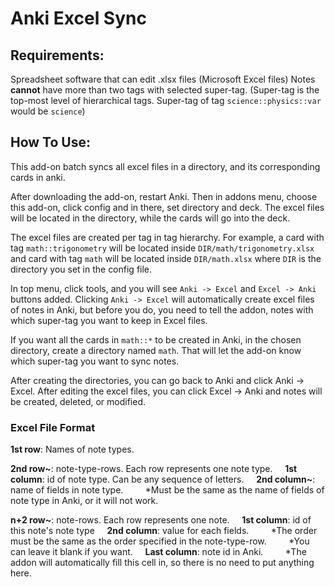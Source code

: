 # Anki Excel Sync

## Requirements:
Spreadsheet software that can edit .xlsx files (Microsoft Excel files)
Notes **cannot** have more than two tags with selected super-tag. (Super-tag is the top-most level of hierarchical tags. Super-tag of tag `science::physics::var` would be `science`)

## How To Use:
This add-on batch syncs all excel files in a directory, and its corresponding cards in anki.

After downloading the add-on, restart Anki. Then in addons menu, choose this add-on, click config and in there, set directory and deck. The excel files will be located in the directory, while the cards will go into the deck.

The excel files are created per tag in tag hierarchy. For example, a card with tag `math::trigonometry` will be located inside `DIR/math/trigonometry.xlsx` and card with tag `math` will be located inside `DIR/math.xlsx` where `DIR` is the directory you set in the config file.

In top menu, click tools, and you will see `Anki -> Excel` and `Excel -> Anki` buttons added.
Clicking `Anki -> Excel` will automatically create excel files of notes in Anki, but before you do, you need to tell the addon, notes with which super-tag you want to keep in Excel files.

If you want all the cards in `math::*` to be created in Anki, in the chosen directory, create a directory named `math`. That will let the add-on know which super-tag you want to sync notes.

After creating the directories, you can go back to Anki and click Anki -> Excel. After editing the excel files, you can click Excel -> Anki and notes will be created, deleted, or modified.

### Excel File Format
**1st row**: Names of note types.

**2nd row~**: note-type-rows. Each row represents one note type.
&nbsp; &nbsp; **1st column**: id of note type. Can be any sequence of letters.
&nbsp; &nbsp; **2nd column~**: name of fields in note type. 
&nbsp; &nbsp; &nbsp; &nbsp; *Must be the same as the name of fields of note type in Anki, or it will not work.

**n+2 row~**: note-rows. Each row represents one note.
&nbsp; &nbsp; **1st column**: id of this note's note type
&nbsp; &nbsp; **2nd column**: value for each fields. 
&nbsp; &nbsp; &nbsp; &nbsp; *The order must be the same as the order specified in the note-type-row. 
&nbsp; &nbsp; &nbsp; &nbsp; *You can leave it blank if you want.
&nbsp; &nbsp; **Last column**: note id in Anki. 
&nbsp; &nbsp; &nbsp; &nbsp; *The addon will automatically fill this cell in, so there is no need to put anything here.
